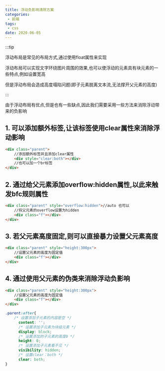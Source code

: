 ```yaml
---
title: 浮动负影响清除方案
categories:
 - 前端
tags:
 - css
date: 2020-06-05
---
```



:::tip

浮动布局是常见的布局方式,通过使用float属性来实现

浮动布局可以实现文字环绕图片周围的效果,也可以使浮动的元素具有块元素的一些特点,例如设置宽高

但是浮动布局会造成高度塌陷问题(即子元素脱离文本流,无法撑开父元素的高度)

:::

<!-- more -->


由于浮动布局有优点,但是也有一些缺点,因此我们需要采用一些方法来消除浮动带来的负影响

## 1. 可以添加额外标签,让该标签使用clear属性来消除浮动影响

```html
<div class="parent">
    //添加额外标签并且添加clear属性
    <div style="clear:both"></div>
    //也可以加一个br标签
</div>
```

## 2. 通过给父元素添加overflow:hidden属性,以此来触发bfc规则属性
```html
<div class="parent" style="overflow:hidden">//auto 也可以
    //将父元素的overflow设置为hidden
    <div class="f"></div>
</div>
```

## 3. 若父元素高度固定,则可以直接暴力设置父元素高度
```html
<div class="parent" style="height:300px">
    //设置父元素的高度为固定值
    <div class="f"></div>
</div>
```

## 4. 通过使用父元素的伪类来消除浮动负影响
```html
<div class="parent" style="height:300px">
    //设置父元素的高度为固定值
    <div class="f"></div>
</div>
```

```css
.parent:after{
    /* 设置添加子元素的内容是空 */
      content: '';  
      /* 设置添加子元素为块级元素 */
      display: block;
      /* 设置添加的子元素的高度0 */
      height: 0;
      /* 设置添加子元素看不见 */
      visibility: hidden;
      /* 设置clear：both */
      clear: both;
}
```

